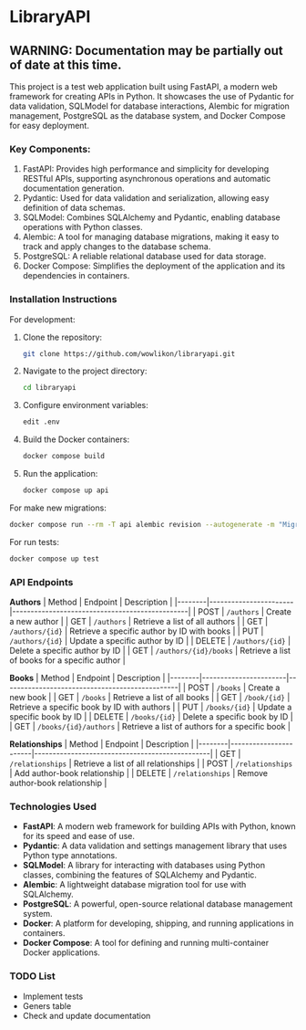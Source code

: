 # LibraryAPI

## WARNING: Documentation may be partially out of date at this time.

This project is a test web application built using FastAPI, a modern web framework for creating APIs in Python. It showcases the use of Pydantic for data validation, SQLModel for database interactions, Alembic for migration management, PostgreSQL as the database system, and Docker Compose for easy deployment.

### **Key Components:**

1. FastAPI: Provides high performance and simplicity for developing RESTful APIs, supporting asynchronous operations and automatic documentation generation.
2. Pydantic: Used for data validation and serialization, allowing easy definition of data schemas.
3. SQLModel: Combines SQLAlchemy and Pydantic, enabling database operations with Python classes.
4. Alembic: A tool for managing database migrations, making it easy to track and apply changes to the database schema.
5. PostgreSQL: A reliable relational database used for data storage.
6. Docker Compose: Simplifies the deployment of the application and its dependencies in containers.


### **Installation Instructions**

For development:

1. Clone the repository:
   ```bash
   git clone https://github.com/wowlikon/libraryapi.git
   ```

2. Navigate to the project directory:
   ```bash
   cd libraryapi
   ```

3. Configure environment variables:
   ```bash
   edit .env
   ```

4. Build the Docker containers:
   ```bash
   docker compose build
   ```

5. Run the application:
   ```bash
   docker compose up api
   ```

For make new migrations:
   ```bash
   docker compose run --rm -T api alembic revision --autogenerate -m "Migration name"
   ```

For run tests:
   ```bash
   docker compose up test
   ```

### **API Endpoints**

**Authors**
| Method | Endpoint              | Description                                    |
|--------|-----------------------|------------------------------------------------|
| POST   | `/authors`            | Create a new author                            |
| GET    | `/authors`            | Retrieve a list of all authors                 |
| GET    | `/authors/{id}`       | Retrieve a specific author by ID with books    |
| PUT    | `/authors/{id}`       | Update a specific author by ID                 |
| DELETE | `/authors/{id}`       | Delete a specific author by ID                 |
| GET    | `/authors/{id}/books` | Retrieve a list of books for a specific author |

**Books**
| Method | Endpoint              | Description                                    |
|--------|-----------------------|------------------------------------------------|
| POST   | `/books`              | Create a new book                              |
| GET    | `/books`              | Retrieve a list of all books                   |
| GET    | `/book/{id}`          | Retrieve a specific book by ID with authors    |
| PUT    | `/books/{id}`         | Update a specific book by ID                   |
| DELETE | `/books/{id}`         | Delete a specific book by ID                   |
| GET    | `/books/{id}/authors` | Retrieve a list of authors for a specific book |

**Relationships**
| Method | Endpoint              | Description                                    |
|--------|-----------------------|------------------------------------------------|
| GET    | `/relationships`      | Retrieve a list of all relationships           |
| POST   | `/relationships`      | Add author-book relationship                   |
| DELETE | `/relationships`      | Remove author-book relationship                |


### **Technologies Used**

- **FastAPI**: A modern web framework for building APIs with Python, known for its speed and ease of use.
- **Pydantic**: A data validation and settings management library that uses Python type annotations.
- **SQLModel**: A library for interacting with databases using Python classes, combining the features of SQLAlchemy and Pydantic.
- **Alembic**: A lightweight database migration tool for use with SQLAlchemy.
- **PostgreSQL**: A powerful, open-source relational database management system.
- **Docker**: A platform for developing, shipping, and running applications in containers.
- **Docker Compose**: A tool for defining and running multi-container Docker applications.


### **TODO List**

- Implement tests
- Geners table
- Check and update documentation
